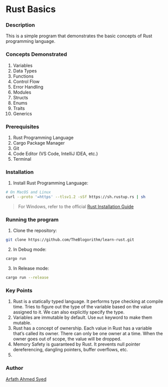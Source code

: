 # Rust Basics

### Description

This is a simple program that demonstrates the basic concepts of Rust programming language.

### Concepts Demonstrated
1. Variables
2. Data Types
3. Functions
4. Control Flow
5. Error Handling
6. Modules
7. Structs
8. Enums
9. Traits
10. Generics

### Prerequisites
1. Rust Programming Language
2. Cargo Package Manager
3. Git
4. Code Editor (VS Code, IntelliJ IDEA, etc.)
5. Terminal

### Installation
1. Install Rust Programming Language:
```bash
# On MacOS and Linux
curl --proto '=https' --tlsv1.2 -sSf https://sh.rustup.rs | sh
```
> For Windows, refer to the official [Rust Installation Guide](https://forge.rust-lang.org/infra/other-installation-methods.html) 


### Running the program
1. Clone the repository:
```bash
git clone https://github.com/TheBlogorithm/learn-rust.git
```

2. In Debug mode:
```bash
cargo run
```

3. In Release mode:
```bash
cargo run --release
```

### Key Points
1. Rust is a statically typed language. It performs type checking at compile time. Tries to figure out the type of the variable based on the value assigned to it. We can also explicitly specify the type.
2. Variables are immutable by default. Use `mut` keyword to make them mutable.
3. Rust has a concept of ownership. Each value in Rust has a variable that’s called its owner. There can only be one owner at a time. When the owner goes out of scope, the value will be dropped.
4. Memory Safety is guaranteed by Rust. It prevents null pointer dereferencing, dangling pointers, buffer overflows, etc.
5. 


### Author
[Arfath Ahmed Syed]()